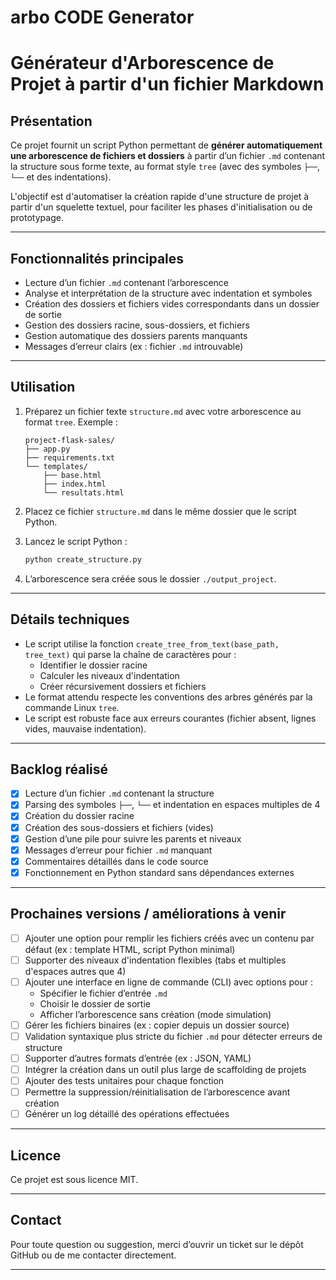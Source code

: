 # arbo CODE Generator


# Générateur d'Arborescence de Projet à partir d'un fichier Markdown

## Présentation

Ce projet fournit un script Python permettant de **générer automatiquement une arborescence de fichiers et dossiers** à partir d’un fichier `.md` contenant la structure sous forme texte, au format style `tree` (avec des symboles `├──`, `└──` et des indentations).

L'objectif est d'automatiser la création rapide d'une structure de projet à partir d'un squelette textuel, pour faciliter les phases d'initialisation ou de prototypage.

---

## Fonctionnalités principales

- Lecture d’un fichier `.md` contenant l’arborescence
- Analyse et interprétation de la structure avec indentation et symboles
- Création des dossiers et fichiers vides correspondants dans un dossier de sortie
- Gestion des dossiers racine, sous-dossiers, et fichiers
- Gestion automatique des dossiers parents manquants
- Messages d’erreur clairs (ex : fichier `.md` introuvable)

---

## Utilisation

1. Préparez un fichier texte `structure.md` avec votre arborescence au format `tree`. Exemple :

    ```
    project-flask-sales/
    ├── app.py
    ├── requirements.txt
    └── templates/
        ├── base.html
        ├── index.html
        └── resultats.html
    ```

2. Placez ce fichier `structure.md` dans le même dossier que le script Python.

3. Lancez le script Python :

    ```bash
    python create_structure.py
    ```

4. L’arborescence sera créée sous le dossier `./output_project`.

---

## Détails techniques

- Le script utilise la fonction `create_tree_from_text(base_path, tree_text)` qui parse la chaîne de caractères pour :
  - Identifier le dossier racine
  - Calculer les niveaux d'indentation
  - Créer récursivement dossiers et fichiers
- Le format attendu respecte les conventions des arbres générés par la commande Linux `tree`.
- Le script est robuste face aux erreurs courantes (fichier absent, lignes vides, mauvaise indentation).

---

## Backlog réalisé

- [x] Lecture d’un fichier `.md` contenant la structure
- [x] Parsing des symboles `├──`, `└──` et indentation en espaces multiples de 4
- [x] Création du dossier racine
- [x] Création des sous-dossiers et fichiers (vides)
- [x] Gestion d’une pile pour suivre les parents et niveaux
- [x] Messages d’erreur pour fichier `.md` manquant
- [x] Commentaires détaillés dans le code source
- [x] Fonctionnement en Python standard sans dépendances externes

---

## Prochaines versions / améliorations à venir

- [ ] Ajouter une option pour remplir les fichiers créés avec un contenu par défaut (ex : template HTML, script Python minimal)
- [ ] Supporter des niveaux d'indentation flexibles (tabs et multiples d'espaces autres que 4)
- [ ] Ajouter une interface en ligne de commande (CLI) avec options pour :
    - Spécifier le fichier d’entrée `.md`
    - Choisir le dossier de sortie
    - Afficher l’arborescence sans création (mode simulation)
- [ ] Gérer les fichiers binaires (ex : copier depuis un dossier source)
- [ ] Validation syntaxique plus stricte du fichier `.md` pour détecter erreurs de structure
- [ ] Supporter d’autres formats d’entrée (ex : JSON, YAML)
- [ ] Intégrer la création dans un outil plus large de scaffolding de projets
- [ ] Ajouter des tests unitaires pour chaque fonction
- [ ] Permettre la suppression/réinitialisation de l’arborescence avant création
- [ ] Générer un log détaillé des opérations effectuées

---

## Licence

Ce projet est sous licence MIT.

---

## Contact

Pour toute question ou suggestion, merci d’ouvrir un ticket sur le dépôt GitHub ou de me contacter directement.

---


